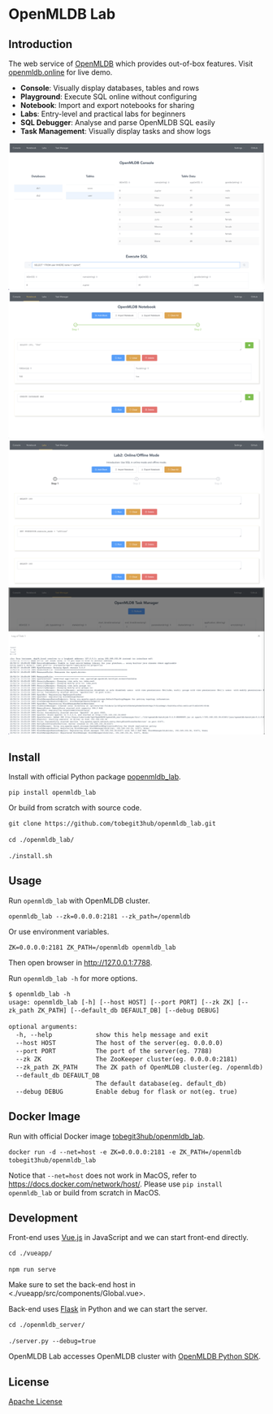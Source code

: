# OpenMLDB Lab

## Introduction

The web service of [OpenMLDB](https://github.com/4paradigm/openmldb) which provides out-of-box features. Visit [openmldb.online](http://openmldb.online/) for live demo.

* **Console**: Visually display databases, tables and rows
* **Playground**: Execute SQL online without configuring
* **Notebook**: Import and export notebooks for sharing
* **Labs**: Entry-level and practical labs for beginners
* **SQL Debugger**: Analyse and parse OpenMLDB SQL easily
* **Task Management**: Visually display tasks and show logs

![](./images/console_page.png)
![](./images/notebook_page.png)
![](./images/labs_page.png)
![](./images/taskmanager_page.png)

## Install

Install with official Python package [popenmldb_lab](https://pypi.org/project/openmldb-lab/).

```
pip install openmldb_lab
```

Or build from scratch with source code.

```
git clone https://github.com/tobegit3hub/openmldb_lab.git

cd ./openmldb_lab/

./install.sh
```

## Usage

Run `openmldb_lab` with OpenMLDB cluster.

```
openmldb_lab --zk=0.0.0.0:2181 --zk_path=/openmldb
```

Or use environment variables.

```
ZK=0.0.0.0:2181 ZK_PATH=/openmldb openmldb_lab
```

Then open browser in <http://127.0.0.1:7788>.

Run `openmldb_lab -h` for more options.

```
$ openmldb_lab -h
usage: openmldb_lab [-h] [--host HOST] [--port PORT] [--zk ZK] [--zk_path ZK_PATH] [--default_db DEFAULT_DB] [--debug DEBUG]

optional arguments:
  -h, --help            show this help message and exit
  --host HOST           The host of the server(eg. 0.0.0.0)
  --port PORT           The port of the server(eg. 7788)
  --zk ZK               The ZooKeeper cluster(eg. 0.0.0.0:2181)
  --zk_path ZK_PATH     The ZK path of OpenMLDB cluster(eg. /openmldb)
  --default_db DEFAULT_DB
                        The default database(eg. default_db)
  --debug DEBUG         Enable debug for flask or not(eg. true)
```

## Docker Image

Run with official Docker image [tobegit3hub/openmldb_lab](https://hub.docker.com/r/tobegit3hub/openmldb_lab).

```
docker run -d --net=host -e ZK=0.0.0.0:2181 -e ZK_PATH=/openmldb tobegit3hub/openmldb_lab
```

Notice that `--net=host` does not work in MacOS, refer to <https://docs.docker.com/network/host/>. Please use `pip install openmldb_lab` or build from scratch in MacOS.

## Development

Front-end uses [Vue.js](https://vuejs.org/) in JavaScript and we can start front-end directly.

```
cd ./vueapp/

npm run serve
```

Make sure to set the back-end host in <./vueapp/src/components/Global.vue>.

Back-end uses [Flask](https://flask.palletsprojects.com/) in Python and we can start the server.

```
cd ./openmldb_server/

./server.py --debug=true
```

OpenMLDB Lab accesses OpenMLDB cluster with [OpenMLDB Python SDK](https://pypi.org/project/openmldb/).

## License

[Apache License](./LICENSE)
